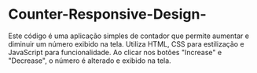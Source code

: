 # Counter-Responsive-Design-
Este código é uma aplicação simples de contador que permite aumentar e diminuir um número exibido na tela. Utiliza HTML, CSS para estilização e JavaScript para funcionalidade. Ao clicar nos botões "Increase" e "Decrease", o número é alterado e exibido na tela.
